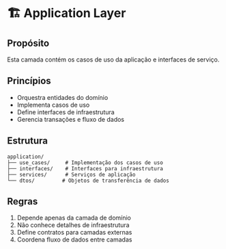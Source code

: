 # 🏗️ Application Layer

## Propósito

Esta camada contém os casos de uso da aplicação e interfaces de serviço.

## Princípios

- Orquestra entidades do domínio
- Implementa casos de uso
- Define interfaces de infraestrutura
- Gerencia transações e fluxo de dados

## Estrutura

```plaintext
application/
├── use_cases/     # Implementação dos casos de uso
├── interfaces/    # Interfaces para infraestrutura
├── services/      # Serviços de aplicação
└── dtos/         # Objetos de transferência de dados
```

## Regras

1. Depende apenas da camada de domínio
2. Não conhece detalhes de infraestrutura
3. Define contratos para camadas externas
4. Coordena fluxo de dados entre camadas
